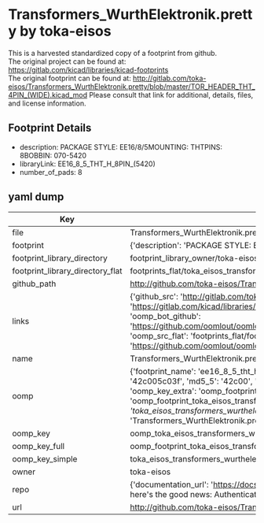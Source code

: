 # Transformers_WurthElektronik.pretty by toka-eisos  
This is a harvested standardized copy of a footprint from github.  
The original project can be found at:  
https://gitlab.com/kicad/libraries/kicad-footprints  
The original footprint can be found at:
http://gitlab.com/toka-eisos/Transformers_WurthElektronik.pretty/blob/master/TOR_HEADER_THT_4PIN_(WIDE).kicad_mod
Please consult that link for additional, details, files, and license information.  
## Footprint Details
* description: PACKAGE STYLE: EE16/8/5MOUNTING: THTPINS: 8BOBBIN: 070-5420  
* libraryLink: EE16_8_5_THT_H_8PIN_(5420)  
* number_of_pads: 8  
## yaml dump  
| Key | Value |  
| --- | --- |  
| file | Transformers_WurthElektronik.pretty/EE16_8_5_THT_H_8PIN_(5420).kicad_mod |  
| footprint | {'description': 'PACKAGE STYLE: EE16/8/5MOUNTING: THTPINS: 8BOBBIN: 070-5420', 'libraryLink': 'EE16_8_5_THT_H_8PIN_(5420)', 'number_of_pads': 8} |  
| footprint_library_directory | footprint_library_owner/toka-eisos_Transformers_WurthElektronik.pretty |  
| footprint_library_directory_flat | footprints_flat/toka_eisos_transformers_wurthelektronik_ee16_8_5_tht_h_8pin_(5420)/working |  
| github_path | http://github.com/toka-eisos/Transformers_WurthElektronik.pretty/blob/master/EE16_8_5_THT_H_8PIN_(5420).kicad_mod |  
| links | {'github_src': 'http://gitlab.com/toka-eisos/Transformers_WurthElektronik.pretty/blob/master/TOR_HEADER_THT_4PIN_(WIDE).kicad_mod', 'github_src_repo': 'https://gitlab.com/kicad/libraries/kicad-footprints', 'oomp_bot': 'footprints/toka_eisos_transformers_wurthelektronik_ee16_8_5_tht_h_8pin_(5420)/working', 'oomp_bot_github': 'https://github.com/oomlout/oomlout_oomp_footprint_bot/tree/main/footprints/toka_eisos_transformers_wurthelektronik_ee16_8_5_tht_h_8pin_(5420)/working', 'oomp_src_flat': 'footprints_flat/footprints_flat/toka_eisos_transformers_wurthelektronik_ee16_8_5_tht_h_8pin_(5420)/working', 'oomp_src_flat_github': 'https://github.com/oomlout/oomlout_oomp_footprint_src/tree/main/footprints_flat/toka_eisos_transformers_wurthelektronik_ee16_8_5_tht_h_8pin_(5420)/working'} |  
| name | Transformers_WurthElektronik.pretty |  
| oomp | {'footprint_name': 'ee16_8_5_tht_h_8pin_(5420)', 'library_name': 'transformers_wurthelektronik', 'md5': '42c005c03fe3549dd4e83643356b8255', 'md5_10': '42c005c03f', 'md5_5': '42c00', 'md5_6': '42c005', 'oomp_key': 'oomp_toka_eisos_transformers_wurthelektronik_ee16_8_5_tht_h_8pin_(5420)', 'oomp_key_extra': 'oomp_footprint_toka_eisos_transformers_wurthelektronik_ee16_8_5_tht_h_8pin_(5420)', 'oomp_key_full': 'oomp_footprint_toka_eisos_transformers_wurthelektronik_ee16_8_5_tht_h_8pin_(5420)_42c005', 'oomp_key_simple': 'toka_eisos_transformers_wurthelektronik_ee16_8_5_tht_h_8pin_(5420)', 'original_filename': 'Transformers_WurthElektronik.pretty/EE16_8_5_THT_H_8PIN_(5420).kicad_mod', 'owner_name': 'toka_eisos'} |  
| oomp_key | oomp_toka_eisos_transformers_wurthelektronik_ee16_8_5_tht_h_8pin_(5420) |  
| oomp_key_full | oomp_footprint_toka_eisos_transformers_wurthelektronik_ee16_8_5_tht_h_8pin_(5420) |  
| oomp_key_simple | toka_eisos_transformers_wurthelektronik_ee16_8_5_tht_h_8pin_(5420) |  
| owner | toka-eisos |  
| repo | {'documentation_url': 'https://docs.github.com/rest/overview/resources-in-the-rest-api#rate-limiting', 'message': "API rate limit exceeded for 84.66.173.59. (But here's the good news: Authenticated requests get a higher rate limit. Check out the documentation for more details.)"} |  
| url | http://github.com/toka-eisos/Transformers_WurthElektronik.pretty |  

